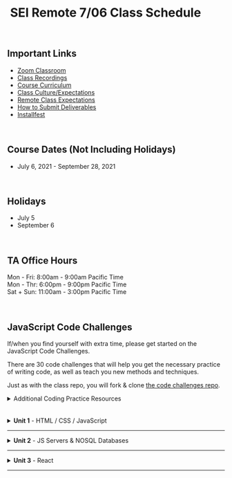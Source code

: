 <h1><img src="https://ga-dash.s3.amazonaws.com/production/assets/logo-9f88ae6c9c3871690e33280fcf557f33.png" alt="" style="max-width:100%;" /> SEI Remote 7/06 Class Schedule</h1>

<br/>

## Important Links

- [Zoom Classroom](https://generalassembly.zoom.us/j/95974443973?pwd=cVdXUHdWeURKZlJSMG15d0FoRUpZQT09)
- [Class Recordings](https://github.com/SEIR-7-06/schedule/blob/master/class-recordings.md)
- [Course Curriculum](https://github.com/SEIR-7-06/schedule/blob/master/course-curriculum.md)
- [Class Culture/Expectations](https://github.com/SEIR-7-06/welcome-to-sei)
- [Remote Class Expectations](https://github.com/SEIR-7-06/remote-class-expectations)
- [How to Submit Deliverables](https://github.com/SEIR-7-06/deliverable-submissions)
- [Installfest](https://github.com/SEIR-7-06/installfest)

<br/>

## Course Dates (Not Including Holidays)

- July 6, 2021 - September 28, 2021

<br/>

## Holidays

- July 5
- September 6

<br/>

## TA Office Hours

Mon - Fri: 8:00am - 9:00am Pacific Time<br />
Mon - Thr: 6:00pm - 9:00pm Pacific Time<br />
Sat + Sun: 11:00am - 3:00pm Pacific Time


<br/>

## JavaScript Code Challenges

If/when you find yourself with extra time, please get started on the JavaScript Code Challenges.

There are 30 code challenges that will help you get the necessary practice of writing code, as well as teach you new methods and techniques.

Just as with the class repo, you will fork & clone [the code challenges repo](https://github.com/SEIR-7-06/daily-js-code-challenges).

<details>
  <summary>Additional Coding Practice Resources</summary>
  <h3>Codewars</h3>
  <a href="https://www.codewars.com">Codewars</a> is an excellent source of coding challenges for numerous programming languages.
  <p>It's free, so be sure to create an account so that you can track your progress.
    Code challenges (called _Kata_) vary in difficulty from "8kyu" (easiest) to "1kyu".</p>
<!--   <h3>Interview Cake</h3>
  <p>Designed to prep you technical interviews, <a href="https://www.interviewcake.com">Interview Cake</a> comes highly recommended.</p>
  <p>It's not free, however, you should take advantage of its free 7-day email crash course and decide to if its worth the bucks to you.</p>
  <h3>Advent of Code</h3>
  <p><a href="https://adventofcode.com/">Advent of Code</a> has special puzzles during the month of December (only).</p>
  <p>However, you can access past year's puzzles!</p> -->
</details>

<br/>
<br/>

<!-- ## Post Graduation

<table>
  <tbody>
    <tr>    
      <td><strong>Challenges</strong></td>
      <td><a href="https://github.com/SEIR-7-06/shopping-cart-coding-challenge">Front End Challenge</a></td>
      <td><a href="https://github.com/SEIR-7-06/csv-parse-starter">Full Stack Challenge</a></td>
      <td><a href="https://github.com/SEIR-7-06/testing-in-react-with-jest-and-enzyme">Testing in React</a></td>
      <td><a href="https://github.com/SEIR-7-06/Python-unit-test">Python Unit Testing</a></td>
      <td><a href="https://github.com/SEIR-7-06/flask-api">Python Flask API</a></td>
    </tr>
  </tbody>
</table>

### Post Grad Roadmap

<p>This document will provide you with a roadmap of how to revisit your SEI class in units, with additional coding challenges, resources, and prompts to keep you coding in the weeks post-graduation. We hope it provides a springboard that keeps you learning!</p>
<table>
  <tbody>
    <tr>
      <td><a href="https://docs.google.com/spreadsheets/d/15JX2Z5_095QiYyxQ-aGsnjqmvVGxfATvnMO3k5SK_Y8/edit#gid=563096904">Post Grad Roadmap</a></td>
    </tr>
  </tbody>
</table> -->
<!-- 
<br />
<br /> -->

<!-- Unit 1 Dropdown -->
<details>
  <summary><strong>Unit 1</strong> - HTML / CSS / JavaScript</summary>
  <ul type="none">
    <!-- Week 1 Dropdown -->
    <li>
      <details> 
        <summary>Week 1 - FUNdamentals!</summary>
        <br>
        <a href="https://github.com/h64/loops-inclass-notes">Loops Demo Code</a>
        <br>
        <a href="https://github.com/SEIR-7-06/arrays-iteration-demo-code">Array & Iteration Demo Code</a>
        <br>
        <a href="https://github.com/SEIR-7-06/functions-code-along">Function Lesson Demo Code</a>
        <br>
        <!-- Schedule Table -->
        <h2>Week 1 Schedule</h2>
        <table>
          <thead>
            <tr>
              <td></td>
              <th>Morning Exercise</th>
              <th>Module 1</th>
              <th>Module 2</th>
              <th>Extra Content</th>
              <th>Focus</th>
            </tr>
          </thead>
          <tbody>
            <tr>
              <td><strong>Monday</strong><br />(7/5)</td>
              <td>Holiday</td>
              <td>Holiday</td>
              <td>Holiday</td>
              <td>Holiday</td>
              <td>Holiday</td>
            </tr>
            <tr>
              <td><strong>Tuesday</strong><br />(7/6)</td>
              <td><a href="https://github.com/SEIR-7-06/welcome-to-sei">Welcome to GA</a></td>
              <td><a href="https://github.com/SEIR-7-06/installfest">Installfest</a></td>
              <td>
                - <a href="https://github.com/SEIR-7-06/intro-terminal">Terminal Intro</a>
                <br>
                - <a href="https://github.com/SEIR-7-06/intro_to_command_line-main">Terminal Cont.</a>
              </td>
              <td>
              - <a href="https://github.com/SEIR-7-06/command-line-lab">Terminal Lab</a>
              <br>
              - <a href="https://github.com/SEIR-7-06/hw-unix-cli-practice">Terminal Extra Practice</a>
              </td>
              <td>Welcome and Getting Set Up</td>
            </tr>
            <tr>
              <td><strong>Wednesday</strong><br />(7/7)</td>
              <td><a href="https://github.com/SEIR-7-06/Intro-to-Semantic-HTML">Semantic HTML</a></td>
              <td>
              - <a href="https://github.com/SEIR-7-06/intro-to-programming">Intro To Programming</a>
              <br>
                - <a href="https://github.com/SEIR-7-06/Scope">Scope</a>
                <br>
                - <a href="https://github.com/SEIR-7-06/JS-Basic-Loops">JS Basic Loops Lab</a>
              </td>
              <td><a href="https://github.com/SEIR-7-06/github">Github</a></td>
              <td>
                - <a href="https://github.com/SEIR-7-06/git-github-lab">Github Lab</a>
                <br>
                - <a href="https://github.com/SEIR-7-06/Intro-to-Semantic-HTML">Semantic HTML Extra Practice</a>
              </td>
              <td>Intro to Programming</td>
            </tr>
            <tr>
              <td><strong>Thursday</strong><br />(7/8)</td>
              <!-- <td><a href="https://github.com/SEIR-7-06/profile-cards">CSS Profile Card</a></td> -->
              <td>Outcomes</td>
              <td><a href="https://github.com/SEIR-7-06/conditionals-and-loops">Loops & Conditionals</a></td>
              <td>
              - <a href="https://github.com/SEIR-7-06/Arrays-iterating-over-them">Arrays &amp; Iteration</a>
              <br>
              - <a href="https://github.com/SEIR-7-06/loop-lab">Loop Lab</a>
              </td>
              <td><a href="https://github.com/SEIR-7-06/js-arrays-lab">Arrays Extra Practice</a></td>
              <td>JavaScript Arrays</td>
            </tr>
            <tr>
              <td><strong>Friday</strong><br />(7/9)</td>
              <td><a href="https://github.com/SEIR-7-06/css-selector-basics">CSS Intro</a></td>
              <td><a href="https://github.com/SEIR-7-06/css-selector-basics">Intro to CSS</a></td>
              <td>
              - <a href="https://github.com/SEIR-7-06/functions">Functions</a>
              <br>
              - <a href="https://github.com/SEIR-7-06/functions-lab">Functions lab</a>
              </td>
              <td><a href="https://github.com/SEIR-7-06/functions-practice">Functions Extra Practice</a></td>
              <td>JavaScript Functions</td>
            </tr>
          </tbody>
        </table>
        <h2>Week 1 Deliverables</h2>
        <p>It is a requirement to complete at least 80% of all deliverables to receive: a Certificate of Completion; post-grad benefits such as the Meet and Greet; and Outcomes support.</p>
        <!-- Deliverable Table -->
        <table>
          <thead>
            <tr>
              <td>Date Assigned</td>
              <td>Deliverable</td>
              <td>Final Due Date</td>
            </tr>
          </thead>
          <tbody>
            <tr>
              <td>7/8</td>
              <td><a href="https://github.com/SEIR-7-06/HW-Loops-Conditionals">Loops & Conditionals</a></td>
              <td>7/12</td>
            </tr>
            <tr>
              <td>7/9</td>
              <td><a href="https://github.com/SEIR-7-06/functions-scope-hw">Functions</a></td>
              <td>7/13</td>
            </tr>
          </tbody>
        </table>
      </details>
    </li>
    <li>
      <details>
        <summary>Week 2 - Advanced Objects, The DOM</summary>
        <h2>Week 2 - Schedule</h2>
        <br>
        <a href="https://github.com/SEIR-7-06/objects-demo-code">Objects Demo Code</a>
        <br>
        <a href="https://github.com/h64/intro-to-dom-demo-code">Intro to DOM Demo Code</a>
        <br>
        <a href="https://github.com/SEIR-7-06/dom-events-demo-code">DOM Events Demo Code</a>
        <br>
        <!-- Schedule Table -->
        <table>
          <thead>
            <tr>
              <td></td>
              <th>Morning Exercise</th>
              <th>Module 1</th>
              <th>Module 2</th>
              <th>Extra Content</th>
              <th>Focus</th>
            </tr>
          </thead>
          <tbody>
            <tr>
              <td><strong>Monday</strong><br />(7/12)</td>
              <td>CSS: Flexbox</td>
              <td><a href="https://github.com/SEIR-7-06/Objects">Objects</a> </td>
              <td><a href="https://github.com/SEIR-7-06/Objects-lab">Objects Lab</a></td>
              <td>
              - <a href="https://github.com/SEIR-7-06/solar-system-lab">Solar System Lab</a>
              </td>
              <td>JavaScript Objects</td>
            </tr>
            <tr>
              <td><strong>Tuesday</strong><br />(7/13)</td>
              <td><a href="https://github.com/SEIR-7-06/intro-to-the-dom">Intro to Dom</a></td>
              <td><a href="https://github.com/SEIR-7-06/intro-to-the-dom">Intro to Dom</a></td>
              <td><a href="https://github.com/SEIR-7-06/dom-events">Dom Events</a></td>
              <td>
              - <a href="https://github.com/SEIR-7-06/temperature-converter-dom">Temperature Converter</a>
              <br>
              - <a href="https://github.com/SEIR-7-06/etch_a_sketch">Etch a Sketch</a>
              </td>
              <td>Dom Manipulation</td>
            </tr>
            <tr>
              <td><strong>Wednesday</strong><br />(7/14)</td>
              <td><a href="https://github.com/SEIR-7-06/sei-tic-tac-toe">Intro Tic Tac Toe</a></td>
              <td><a href="https://github.com/SEIR-7-06/sei-tic-tac-toe">Tic Tac Toe</a></td>
              <td><a href="https://github.com/SEIR-7-06/sei-tic-tac-toe">Tic Tac Toe</a></td>
              <td><a href="https://github.com/SEIR-7-06/etch_a_sketch">Etch a Sketch</a></td>
              <td>Tic Tac Toe</td>
            </tr>
            <tr>
              <td><strong>Thursday</strong><br />(7/15)</td>
              <td>Outcomes</td>
              <td><a href="https://github.com/SEIR-7-06/sei-tic-tac-toe">Tic Tac Toe</a></td>
              <td><a href="https://github.com/SEIR-7-06/sei-tic-tac-toe">Tic Tac Toe</a></td>
              <td><a href="https://github.com/SEIR-7-06/etch_a_sketch">Etch a Sketch</a></td>
              <td>Tic Tac Toe</td>
            </tr>
            <tr>
              <td><strong>Friday</strong><br />(7/16)</td>
              <td><a href="https://github.com/SEIR-7-06/Combining-datatypes">Objects & this!</a></td>
              <td><a href="https://github.com/SEIR-7-06/Combining-datatypes">Objects & this!</a></td>
              <td><a href="https://github.com/SEIR-7-06/weather-object-lab">Weather Object Lab</a></td>
              <td><a href="https://github.com/SEIR-7-06/Combining-Data-Types-Lab">Avengers Mixed Types</a></td>
              <td>Objects and this</td>
            </tr>
          </tbody>
        </table>
        <h2>Week 2 - Deliverables</h2>
        <p>It is a requirement to complete at least 80% of all deliverables to receive: a Certificate of Completion; post-grad benefits such as the Meet and Greet; and Outcomes support.</p>
        <!-- Deliverable Table -->
        <table>
          <thead>
            <tr>
              <td>Date Assigned</td>
              <td>Deliverable</td>
              <td>Final Due Date</td>
            </tr>
          </thead>
          <tbody>
            <tr>
              <td>7/12</td>
              <td><a href="https://github.com/SEIR-7-06/mixed-data-types-hw">Mixed Data Types</a></td>
              <td>7/14</td>
            </tr>
            <tr>
              <td>7/14</td>
              <td><a href="https://github.com/SEIR-7-06/css-airbnb">CSS AirBnb</a></td>
              <td>7/16</td>
            </tr>
          </tbody>
        </table>
      </details>
    </li>
    <li>
      <details>
        <summary>Week 3 - Project Zero</summary>
        <!-- Schedule Table -->
        <h2>Week 3 - Schedule</h2>
        <p><a href="https://github.com/SEIR-7-06/stopwatch-demo-code">Stopwatch / setInterval Demo Code</a></p>
        <table>
          <thead>
            <tr>
              <td></td>
              <th>Morning Exercise</th>
              <th>Module 1</th>
              <th>Module 2</th>
              <th>Extra Content</th>
              <th>Focus</th>
            </tr>
          </thead>
          <tbody>
            <tr>
              <td><strong>Monday</strong><br />(7/19)</td>
              <td><a href="https://github.com/SEIR-7-06/classes">OOP & Classes</a></td>
              <td><a href="https://github.com/SEIR-7-06/classes">OOP & Classes</a></td>
              <td>
              - <a href="https://github.com/SEIR-7-06/classes">OOP & Classes</a>
              <br>
              - <a href="https://github.com/SEIR-7-06/classes-lab">Classes Lab</a>
              </td>
              <td><a href="https://github.com/SEIR-7-06/classes-gladiator">Classes Gladiator Arena</a></td>
              <td>Object Oriented Programming</td>
            </tr>
            <!-- <tr>
              <td><strong>Tuesday</strong><br />(7/20)</td>
              <td><a href="https://github.com/SEIR-7-06/space-battle">Space Battle</a></td>
              <td><a href="https://github.com/SEIR-7-06/space-battle">Space Battle</a></td>
              <td><a href="https://github.com/SEIR-7-06/space-battle">Space Battle</a></td>
              <td><a href="https://github.com/SEIR-7-06/oop-pokemon">OOP Pokemon</a></td>
              <td>Object Oriented Programming</td>
            </tr> -->
            <tr>
              <td><strong>Tuesday</strong><br />(7/20)</td>
              <td><a href="https://github.com/SEIR-7-06/stopwatch-demo-code">Stopwatch Activity</a></td>
              <td><a href="https://github.com/SEIR-7-06/project-zero">Introduce Project</a></td>
              <td><a href="https://github.com/SEIR-7-06/project-zero">Project 0</a></td>
              <td><a href="https://github.com/SEIR-7-06/project-zero">Project 0</a></td>
              <td><a href="https://github.com/SEIR-7-06/project-zero">Project 0</a></td>
            </tr>
            <tr>
              <td><strong>Wednesday</strong><br />(7/21)</td>
              <td><a href="https://github.com/SEIR-7-06/project-zero">Project 0</a></td>
              <td><a href="https://github.com/SEIR-7-06/project-zero">Project 0</a></td>
              <td><a href="https://github.com/SEIR-7-06/project-zero">Project 0</a></td>
              <td><a href="https://github.com/SEIR-7-06/project-zero">Project 0</a></td>
              <td><a href="https://github.com/SEIR-7-06/project-zero">Project 0</a></td>
            </tr>
            <tr>
              <td><strong>Thursday</strong><br />(7/22)</td>
              <td>Outcomes</td>
              <td><a href="https://github.com/SEIR-7-06/project-zero">Project 0</a></td>
              <td><a href="https://github.com/SEIR-7-06/deploy-to-github-pages">GitHub Pages Deployment</a></td>
              <td><a href="https://github.com/SEIR-7-06/project-zero">Project 0</a></td>
              <td><a href="https://github.com/SEIR-7-06/project-zero">Project 0</a></td>
            </tr>
            <tr>
              <td><strong>Friday</strong><br />(7/23)</td>
              <td><a href="https://github.com/SEIR-7-06/project-zero">Project 0</a></td>
              <td><a href="https://github.com/SEIR-7-06/project-zero">Project 0</a></td>
              <td><a href="https://github.com/SEIR-7-06/project-zero">Project 0</a></td>
              <td><a href="https://github.com/SEIR-7-06/project-zero">Project 0</a></td>
              <td><a href="https://github.com/SEIR-7-06/project-zero">Project 0</a></td>
            </tr>
          </tbody>
        </table>
        <h2>Week 3 - Deliverables</h2>
        <p>It is a requirement to complete at least 80% of all deliverables to receive: a Certificate of Completion; post-grad benefits such as the Meet and Greet; and Outcomes support.</p>
        <!-- Deliverable Table -->
        <table>
          <thead>
            <tr>
              <td>Date Assigned</td>
              <td>Deliverable</td>
              <td>Final Due Date</td>
            </tr>
          </thead>
          <tbody>
            <tr>
              <td>7/21</td>
              <td><a href="https://github.com/SEIR-7-06/project-zero">Project 0</a></td>
              <td>7/27</td>
            </tr>
          </tbody>
        </table>
      </details>
    </li>
  </ul>
</details>
<hr />
<details>
  <summary><strong>Unit 2</strong> - JS Servers & NOSQL Databases</summary>
  <ul type="none">
    <!-- Week 4 Dropdown -->
    <li>
      <details> 
        <summary>Week 4 - Node & Express</summary>
        <!-- Schedule Table -->
        <h2>Week 4 Schedule</h2>
        <p><a href="https://github.com/SEIR-7-06/express-fruits-demo-code">Express Fruits App</a></p>
        <p><a href="https://github.com/h64/ajax-and-apis-demo-code">AJAX & APIs Demo Code</a></p>
        <table>
          <thead>
            <tr>
              <td></td>
              <th>Morning Exercise</th>
              <th>Module 1</th>
              <th>Module 2</th>
              <th>Extra Content</th>
              <th>Focus</th>
            </tr>
          </thead>
        <tbody>
          <tr>
            <td><strong>Monday</strong><br />(7/26)</td>
            <td><a href="https://github.com/SEIR-7-06/project-zero">Project 0</a></td>
            <td><a href="https://github.com/SEIR-7-06/project-zero">Project 0</a></td>
            <td><a href="https://github.com/SEIR-7-06/project-zero">Project 0</a></td>
            <td><a href="https://github.com/SEIR-7-06/project-zero">Project 0</a></td>
            <td>Project 0</td>
          </tr>
          <tr>
            <td><strong>Tuesday</strong><br />(7/27)</td>
            <td><a href="https://github.com/SEIR-7-06/project-zero">Project 0 Presentations</a></td>
            <td><a href="https://github.com/SEIR-7-06/project-zero">Project 0 Presentations</a></td>
            <td><a href="https://github.com/SEIR-7-06/project-zero">Project 0 Presentations</a></td>
            <td><a href="https://github.com/SEIR-7-06/project-zero">Project 0 Presentations</a></td>
            <td>Project 0</td>
          </tr>
          <tr>
            <td><strong>Wednesday</strong><br />(7/28)</td>
            <td><a href="https://github.com/SEIR-7-06/ajax-and-apis">AJAX & API's</a></td>
            <td><a href="https://github.com/SEIR-7-06/ajax-and-apis">AJAX & API's</a></td>
            <td><a href="https://github.com/SEIR-7-06/fetch-reddit-slideshow">Lab: Fetch Reddit Slideshow</a></td>
            <td><a href="https://github.com/SEIR-7-06/ajax-and-apis/blob/main/starter_code/weather_api/readme.md">OpenWeatherMap API</a></td>
            <td>AJAX/API's</td>
          </tr>
          <tr>
            <td><strong>Thursday</strong><br />(7/29)</td>
            <td>Outcomes</td>
            <td>
            - <a href="https://github.com/SEIR-7-06/installfest/blob/master/unit2-installations.md">Unit 2 Installfest</a>
            <br>
            - <a href="https://github.com/SEIR-7-06/intro_to_Express">Intro To Express</a>
            </td>
            <td>
            - <a href="https://github.com/SEIR-7-06/url_and_query_params">Url & Params</a>
            <br>
            - <a href="https://github.com/SEIR-7-06/express-lab-params">Params lab</a>
            </td>
            <td><a href="https://github.com/SEIR-7-06/express-lab-params">Params lab</a></td>
            <td>Node/Express</td>
          </tr>
          <tr>
            <td><strong>Friday</strong><br />(7/30)</td>
            <td><a href="https://github.com/SEIR-7-06/intro_to_Rest">Intro To Rest</a></td>
            <td><a href="https://github.com/SEIR-7-06/MVC">MVC</a></td>
            <td>
            - <a href="https://github.com/SEIR-7-06/NEW_Create_Express">New & Create</a>
            <br>
            - <a href="https://github.com/SEIR-7-06/Express-Create-Lab">Lab: Products App</a>
            </td>
            <td>
            - <a href="https://github.com/SEIR-7-06/mvc-intro-lab">MVC Intro Lab</a>
            <br>
            - <a href="https://github.com/SEIR-7-06/Pokemon-Express">Pokemon Express</a>
            </td>
            <td>Node/Express</td>
          </tr>
          </tbody>
        </table>
        <h2>Week 4 - Deliverables</h2>
        <p>It is a requirement to complete at least 80% of all deliverables to receive: a Certificate of Completion; post-grad benefits such as the Meet and Greet; and Outcomes support.</p>
        <table>
          <thead>
            <tr>
              <td>Date Assigned</td>
              <td>Deliverable</td>
              <td>Final Due Date</td>
            </tr>
          </thead>
          <tbody>
            <tr>
              <td>7/29</td>
              <td><a href="https://github.com/SEIR-7-06/express-routes-calc">Express Calculator</a></td>
              <td>8/2</td>
            </tr>
            <tr>
              <td>7/30</td>
              <td><a href="https://github.com/SEIR-7-06/express-space-homework">Express Space</a></td>
              <td>8/4</td>
            </tr>
          </tbody>
        </table>
      </details>
    </li>
    <!-- Week 5 Dropdown -->
    <li>
      <details>
        <summary>Week 5 - Servers & Databases Continued</summary>
        <h2>Week 5 - Schedule</h2>
        <a href="https://github.com/SEIR-7-06/express-blog-706">Express Blog App</a>
        <br>
        <a href="https://github.com/SEIR-7-06/express-fruits-demo-code">Express Fruits App</a>
        <br>
        <a href="https://github.com/SEIR-7-06/intro-to-mongoose-demo-code">Mongoose Demo Code</a>
        <br><br>
        <!-- Schedule Table -->
        <table>
          <thead>
            <tr>
              <td></td>
              <th>Morning Exercise</th>
              <th>Module 1</th>
              <th>Module 2</th>
              <th>Extra Content</th>
              <th>Focus</th>
            </tr>
          </thead>
          <tbody>
            <tr>
              <td><strong>Monday</strong><br />(8/2)</td>
              <td>Review</td>
              <td><a href="https://github.com/SEIR-7-06/express-controllers">Controllers</a></td>
              <td>
              - <a href="https://github.com/SEIR-7-06/Delete-Express">Delete & Edit</a>
                <br>
              - <a href="https://github.com/SEIR-7-06/express-partner-lab">Delete & Edit Lab</a>
              </td>
              <td><a href="https://github.com/SEIR-7-06/Pokemon-Express">Pokemon Express</a></td>
              <td>Node/Express</td>
            </tr>
            <tr>
              <td><strong>Tuesday</strong><br />(8/3)</td>
              <td><a href="https://github.com/SEIR-7-06/mongo-install">Install MongoDB</a></td>
              <td>
              - <a href="https://github.com/SEIR-7-06/mongo-lesson">Intro to Mongo</a>
              <br>
              - <a href="https://github.com/SEIR-7-06/mongo-lab">Mongo Lab</a>
              </td>
              <td>
              - <a href="https://github.com/SEIR-7-06/mongoose-lesson">Intro to Mongoose</a>
              <br>
              - <a href="https://github.com/SEIR-7-06/Mongoose-Lab">Mongoose Lab</a>
              </td>
              <td><a href="https://github.com/SEIR-7-06/Mongo-Bounty-Hunters">Mongo Bounty Hunters<strong></a></td>
              <td>Databases</td>
            </tr>
            <tr>
              <td><strong>Wednesday</strong><br />(8/4)</td>
              <td><a href="https://github.com/SEIR-7-06/js-stacks-queues">CS Topics: Stacks & Queues</a></td>
              <td>
<!--               <a href="https://github.com/SEIR-7-06/Scope">Scope</a>
              <br> -->
              <a href="https://github.com/SEIR-7-06/express-adding-models">Fruits App w/db</a>
              </td>
              <td>
              - <a href="https://github.com/SEIR-7-06/first-full-stack-homework">MEN Stack HW</a>
              </td>
              <td><a href="https://github.com/SEIR-7-06/first-full-stack-homework">MEN Stack HW</a></td>
              <td>Full Stack</td>
            </tr>
            <tr>
              <td><strong>Thursday</strong><br />(8/5)</td>
              <td>Outcomes</td>
              <td><a href="https://github.com/SEIR-7-06/Two-Model-Crud-No-RelationShip">Express Blog (1st Model)</a></td>
              <td>
              - <a href="https://github.com/SEIR-7-06/Two-Model-Crud-No-RelationShip">Express Blog (1st Model)</a>
              <br>
              - Review & <a href="https://github.com/SEIR-7-06/first-full-stack-homework">HW Time</a>
              </td>
              <td><a href="https://github.com/SEIR-7-06/first-full-stack-homework">MEN Stack HW</a></td>
              <td>Full Stack</td>
            </tr>
            <tr>
              <td><strong>Friday</strong><br />(8/6)</td>
              <td><a href="https://github.com/SEIR-7-06/two-model-second-model-crud">Express Blog (2nd Model)</a></td>
              <td><a href="https://github.com/SEIR-7-06/two-model-second-model-crud">Express Blog (2nd Model)</a></td>
              <td>
              <a href="https://github.com/SEIR-7-06/two-model-second-model-crud">Express Blog (2nd Model)</a>
              <br/>
              - Review & <a href="https://github.com/SEIR-7-06/first-full-stack-homework">HW Time</a>
              </td>
              <td><a href="https://github.com/SEIR-7-06/two-model-lab">Two Model Practice</a></td>
<!--               <td><a href="https://github.com/SEIR-7-06/photo-app-hw">Photo App</a></td> -->
              <td>Full Stack</td>
            </tr>
          </tbody>
        </table>
        <h2>Week 5 - Deliverables</h2>
        <p>It is a requirement to complete at least 80% of all deliverables to receive: a Certificate of Completion; post-grad benefits such as the Meet and Greet; and Outcomes support.</p>
        <!-- Deliverable Table -->
        <table>
          <thead>
            <tr>
              <td>Date Assigned</td>
              <td>Deliverable</td>
              <td>Final Due Date</td>
            </tr>
          </thead>
          <tbody>
            <tr>
              <td>8/3</td>
              <td><a href="https://github.com/SEIR-7-06/mongoose-vampires-hw">Mongoose Vampires</a></td>
              <td>8/10</td>
            </tr>
            <tr>
              <td>8/4</td>
              <td><a href="https://github.com/SEIR-7-06/first-full-stack-homework">MEN Stack</a></td>
              <td>8/11</td>
            </tr>
          </tbody>
        </table>
      </details>
    </li>
    <!-- Week 6 Dropdown -->
    <li>
      <details>
        <summary>Week 6 - Project: Express, Mongo DB, and Node</summary>
        <!-- Schedule Table -->
        <h2>Week 6 - Schedule</h2>
        <!-- <p><a href="https://github.com/SEIR-7-06/project-one">Project One</a></p> --> 
<!--         <br> -->
        <a href="https://github.com/SEIR-7-06/express-blog-706">Express Blog App</a>
        <br>
        <a href="https://github.com/SEIR-7-06/express-fruits-demo-code">Express Fruits App</a>
        <br>
        <br>
        <table>
          <thead>
            <tr>
              <td></td>
              <th>Morning Exercise</th>
              <th>Module 1</th>
              <th>Module 2</th>
              <th>Extra Content</th>
              <th>Focus</th>
            </tr>
          </thead>
          <tbody>
            <tr>
              <td><strong>Monday</strong><br />(8/9)</td>
              <td>MEN Stack Review</td>
              <td>MEN Stack Review</td>
              <td><a href="https://github.com/SEIR-7-06/two-model-relationship-build">Blog Related Models</a></td>
              <td><a href="https://github.com/SEIR-7-06/photo-app-hw">Photo App</a></td>
              <td>Full Stack</td>
            </tr>
            <tr>
              <td><strong>Tuesday</strong><br />(8/10)</td>
              <td><a href="https://github.com/SEIR-7-06/project-one">Introduce Project One</a></td>
              <td><a href="https://github.com/SEIR-7-06/project-one">Project One Planning</a></td>
              <td><a href="https://github.com/SEIR-7-06/project-one">Project One Planning</a></td>
              <td><a href="https://github.com/SEIR-7-06/Github-collaboration-guide">Git Collaboration</a></td>
              <td>Project One</td>
            </tr>
            <tr>
              <td><strong>Wednesday</strong><br />(8/11)</td>
              <td><a href="https://github.com/SEIR-7-06/project-one">Project One Approvals</a></td>
              <td><a href="https://github.com/SEIR-7-06/project-one">Project One Approvals</a></td>
              <td><a href="https://github.com/SEIR-7-06/project-one">Project One</a></td>
              <td><a href="https://github.com/SEIR-7-06/project-one">Project One</a></td>
              <td>Project One</td>
            </tr>
            <tr>
              <td><strong>Thursday</strong><br />(8/12)</td>
              <td>Outcomes</td>
              <td><a href="https://github.com/SEIR-7-06/project-one">Project One</a></td>
              <td><a href="https://github.com/SEIR-7-06/MEN-Stack-Deploy-Jam">Heroku Deployment</a></td>
              <td><a href="https://github.com/SEIR-7-06/project-one">Project One</a></td>
              <td>Project One</td>
            </tr>
            <tr>
              <td><strong>Friday</strong><br />(8/13)</td>
              <td><a href="https://github.com/SEIR-7-06/project-one">Project One</a></td>
              <td><a href="https://github.com/SEIR-7-06/project-one">Project One</a></td>
              <td><a href="https://github.com/SEIR-7-06/sessions">Express Session</a></td>
              <td><a href="https://github.com/SEIR-7-06/project-one">Project One</a></td>
              <td>Project One</td>
            </tr>
          </tbody>
        </table>
        <h2>Week 6 - Deliverables</h2>
        <p>It is a requirement to complete at least 80% of all deliverables to receive: a Certificate of Completion; post-grad benefits such as the Meet and Greet; and Outcomes support.</p>
        <!-- Deliverable Table -->
        <table>
          <thead>
            <tr>
              <td>Date Assigned</td>
              <td>Deliverable</td>
              <td>Final Due Date</td>
            </tr>
          </thead>
          <tbody>
            <tr>
              <td>8/10</td>
              <td><a href="https://github.com/SEIR-7-06/project-one">Project One</a></td>
              <td>8/17</td>
            </tr>
          </tbody>
        </table>
      </details>
    </li>
  </ul>
</details>
<hr>

<!-- Unit 3 Dropdown -->
<details>
  <summary><strong>Unit 3</strong> - React</summary>
  <ul type="none">
    <!-- Week 7 Dropdown -->
    <li>
      <details> 
        <summary>Week 7 - React</summary>
        <!-- Schedule Table -->
        <h2>Week 7 Schedule</h2>
        <p><a href="https://github.com/SEIR-7-06/intro-to-react-demo-code">Intro to React Demo Code</a></p>
        <p><a href="https://github.com/SEIR-7-06/react-props-demo-code">React Props Demo Code</a></p>
        <p><a href="https://github.com/SEIR-7-06/react-state-counter-demo-code">React State Demo Code</a></p>
        <table>
          <thead>
            <tr>
              <td></td>
              <th>Morning Exercise</th>
              <th>Module 1</th>
              <th>Module 2</th>
              <th>Extra Content</th>
              <th>Focus</th>
            </tr>
          </thead>
          <tbody>
            <tr>
              <td><strong>Monday</strong><br />(8/16)</td>
              <td><a href="https://github.com/SEIR-7-06/project-one">Project One</a></td>
              <td><a href="https://github.com/SEIR-7-06/project-one">Project One</a></td>
              <td><a href="https://github.com/SEIR-7-06/project-one">Project One</a></td>
              <td><a href="https://github.com/SEIR-7-06/project-one">Project One</a></td>
              <td>Project One</td>
            </tr>
            <tr>
              <td><strong>Tuesday</strong><br />(8/17)</td>
              <td><a href="https://github.com/SEIR-7-06/project-one">Project One Presentations</a></td>
              <td><a href="https://github.com/SEIR-7-06/project-one">Project One Presentations</a></td>
              <td><a href="https://github.com/SEIR-7-06/project-one">Project One Presentations</a></td>
              <td><a href="https://github.com/SEIR-7-06/project-one">Project One Presentations</a></td>
              <!-- <td><a href="https://github.com/SEIR-7-06/react-intro">React Intro</a></td>
              <td><a href="https://github.com/SEIR-7-06/react-intro">React Intro</a></td>
              <td><a href="https://github.com/SEIR-7-06/react-props">React Intro Props</a></td>
              <td><a href="https://github.com/SEIR-7-06/react-dinos-intro">React Dino Blog</a></td> -->
              <td>Project One</td>
            </tr>
            <tr>
              <td><strong>Wednesday</strong><br />(8/18)</td>
              <td><a href="https://github.com/SEIR-7-06/react-intro">React Intro</a></td>
              <td><a href="https://github.com/SEIR-7-06/react-intro">React Intro</a></td>
              <td><a href="https://github.com/SEIR-7-06/react-dashboard">Lab: React Dashboard</a></td>
              <td><a href="https://github.com/SEIR-7-06/react-dashboard">Lab: React Dashboard</a></td>
              <!-- <td><a href="https://github.com/SEIR-7-06/react-lotr-lab">LotR w/Props</a></td>
              <td><a href="https://github.com/SEIR-7-06/react-props">React Props Recipe App</a></td>
              <td><a href="https://github.com/SEIR-7-06/react-state-counter">React State Counter</a></td>
              <td><a href="https://github.com/SEIR-7-06/react-state-counter">Rebuild the React State Counter</a></td> -->
              <td>React Intro</td>
            </tr>
            <tr>
              <td><strong>Thursday</strong><br />(8/19)</td>
              <td>Outcomes</td>
              <td><a href="https://github.com/SEIR-7-06/react-props">React Props</a></td>
              <td>
              - <a href="https://github.com/SEIR-7-06/react-props">React Props</a>
              <br>
              - <a href="https://github.com/SEIR-7-06/react-lotr-lab">LotR w/Props</a>
              </td>
              <td><a href="https://github.com/SEIR-7-06/react-dinos-intro">React Dino Blog</a></td>
              <!-- <td><a href="https://github.com/SEIR-7-06/react-simple-calc-lab">React State Calculator</a></td>
              <td><a href="https://github.com/SEIR-7-06/react-todo-list">React State Todo List</a></td>
              <td><a href="https://github.com/SEIR-7-06/react-todo-list">React State Todo List</a></td> -->
              <td>React State</td>
            </tr>
            <tr>
              <td><strong>Friday</strong><br />(8/20)</td>
              <td><a href="https://github.com/SEIR-7-06/react-state-counter">React State Counter</a></td>
              <td><a href="https://github.com/SEIR-7-06/react-state-counter">React State Counter</a></td>
              <td><a href="https://github.com/SEIR-7-06/react-state-counter">React State Counter</a></td>
              <td><a href="https://github.com/SEIR-7-06/react-stopwatch">React Stopwatch</a></td>
              <!-- <td><a href="https://github.com/SEIR-7-06/react-state">React State Recipe App</a></td>
              <td><a href="https://github.com/SEIR-7-06/react-state">React State Recipe App</a></td>
              <td><a href="https://github.com/SEIR-7-06/react-stopwatch">React Stopwatch</a></td>
              <td><a href="https://github.com/SEIR-7-06/react-burger-stacker">React Burger Builder</a></td> -->
              <td>React State</td>
            </tr>
          </tbody>
        </table>
        <h2>Week 7 Deliverables</h2>
        <p>It is a requirement to complete at least 80% of all deliverables to receive: a Certificate of Completion; post-grad benefits such as the Meet and Greet; and Outcomes support.</p>
        <!-- Deliverable Table -->
        <table>
          <thead>
            <tr>
              <td>Date Assigned</td>
              <td>Deliverable</td>
              <td>Final Due Date</td>
            </tr>
          </thead>
          <tbody>
            <tr>
              <td>8/19</td>
              <td><a href="https://github.com/SEIR-7-06/react-props-lotr">LotR w/Props</a></td>
              <td>8/26</td>
            </tr>
          </tbody>
        </table>
      </details>
    </li>
    <!-- Week 8 Dropdown -->
    <li>
      <details>
        <summary>Week 8 - React Continued</summary>
        <h2>Week 8 - Schedule</h2>
        <!-- Schedule Table -->
        <a href="https://github.com/SEIR-7-06/recipe-app-demo-code">Recipe App Demo Code</a><br>
        <a href="https://github.com/SEIR-7-06/react-todo-demo-code">React Todo Demo Code</a><br><br>
        <a href="https://github.com/SEIR-7-06/array-methods-demo-code">Array Methods Demo Code</a><br>
        <a href="https://github.com/SEIR-7-06/react-array-methods">React Arrays Demo Code</a><br>
        <table>
          <thead>
            <tr>
              <td></td>
              <th>Morning Exercise</th>
              <th>Module 1</th>
              <th>Module 2</th>
              <th>Extra Content</th>
              <th>Focus</th>
            </tr>
          </thead>
          <tbody>
            <tr>
              <td><strong>Monday</strong><br />(8/23)</td>
              <td><a href="https://github.com/SEIR-7-06/react-todo-lesson">React Todo List</a></td>
              <td><a href="https://github.com/SEIR-7-06/react-todo-lesson">React Todo List</a></td>
              <td>
              - <a href="https://github.com/SEIR-7-06/react-todo-lesson">React Todo List</a>
              <br>
              - <a href="https://github.com/SEIR-7-06/react-atm">React ATM</a>
              </td>
              <td><a href="https://github.com/SEIR-7-06/react-atm">React ATM</a></td>
              <td>React State</td>
            </tr>
            <tr>
              <td><strong>Tuesday</strong><br />(8/24)</td>
              <td><a href="https://github.com/SEIR-7-06/recipe-app-components">Recipe App Components</a></td>
              <td><a href="https://github.com/SEIR-7-06/recipe-app-components">Recipe App Components</a></td>
              <td>
                - <a href="https://github.com/SEIR-7-06/array-methods-demo-code">Array Iterators</a>
              <br>
                - <a href="https://github.com/SEIR-7-06/array-methods-react">Array Iterators Lab</a>
              </td>
              <td><a href="https://github.com/SEIR-7-06/array-methods-react">Array Iterators Lab</a></td>
              <td>React Components</td>
            </tr>
            <tr>
              <tr>
                <td><strong>Wednesday</strong><br />(8/25)</td>
                <td><a href="https://github.com/SEIR-7-06/js-linked-list">CS Topics: Linked List</a></td>
                <td><a href="https://github.com/SEIR-7-06/recipe-app-props">Recipe App Props</a></td>
                <td><a href="https://github.com/SEIR-7-06/react-nestedprops">Lab: React Nested Props</a></td>
                <td>-</td>
                <td>React Props</td>
              </tr>
            </tr>
            <tr>
              <td><strong>Thursday</strong><br />(8/26)</td>
              <td>Outcomes</td>
              <td><a href="https://github.com/SEIR-7-06/recipe-app-state">Recipe App State</a></td>
              <td>
              - <a href="https://github.com/SEIR-7-06/recipe-app-state">Recipe App State</a>
              <br>
              - <a href="https://github.com/SEIR-7-06/react-burger-stacker">Burger Stacker</a>
              </td>
              <td><a href="https://github.com/SEIR-7-06/react-burger-stacker">Burger Stacker</a></td>
              <td>React State</td>
            </tr>
            <tr>
              <td><strong>Friday</strong><br />(8/27)</td>
              <td><a href="https://github.com/SEIR-7-06/react-component-lifecycle-remote">React Lifecycle</a></td>
              <td><a href="https://github.com/SEIR-7-06/react-apis">React AJAX & APIs</a></td>
              <td><a href="https://github.com/SEIR-7-06/react-giphy">React Giphy</a></td>
              <td><a href="https://github.com/SEIR-7-06/react-ajax-swapi">React Star Wars API</a></td>
              <td>React Lifecycle</td>
            </tr>
          </tbody>
        </table>
        <h2>Week 8 - Deliverables</h2>
        <p>It is a requirement to complete at least 80% of all deliverables to receive: a Certificate of Completion; post-grad benefits such as the Meet and Greet; and Outcomes support.</p>
        <!-- Deliverable Table -->
        <table>
          <thead>
            <tr>
              <td>Date Assigned</td>
              <td>Deliverable</td>
              <td>Final Due Date</td>
            </tr>
          </thead>
          <tbody>
            <tr>
              <td>8/23</td>
              <td><a href="https://github.com/SEIR-7-06/react-atm">React ATM</a></td>
              <td>8/30</td>
            </tr>
<!--             <tr>
              <td>8/25</td>
              <td><a href="https://github.com/SEIR-7-06/react-burger-stacker">React Burger Stacker</a></td>
              <td>9/1</td>
            </tr> -->
          </tbody>
        </table>
      </details>
    </li>
  </ul>
</details>
<hr />
